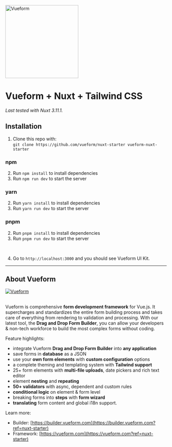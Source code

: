 <br>
<a href="https://vueform.com?ref=nuxt-starter" target="_blank">

<img src="./assets/logo.svg" width="228" alt="Vueform" title="Vueform" />

</a>

# Vueform + Nuxt + Tailwind CSS

*Last tested with Nuxt 3.11.1.*

## Installation

1. Clone this repo with:<br>`git clone https://github.com/vueform/nuxt-starter vueform-nuxt-starter`

### npm

2. Run `npm install` to install dependencies
3. Run `npm run dev` to start the server

### yarn

2. Run `yarn install` to install dependencies
3. Run `yarn run dev` to start the server

### pnpm

2. Run `pnpm install` to install dependencies
3. Run `pnpm run dev` to start the server
<br>

4. Go to `http://localhost:3000` and you should see Vueform UI Kit.

---

## About Vueform

<a href="https://builder.vueform.com/demo?ref=nuxt-starter">
  <img align="center" src="https://github.com/vueform/multiselect/raw/main/assets/vueform-banner-new.png" alt="Vueform" title="Vueform">
</a>

<br>
<br>

Vueform is comprehensive **form development framework** for Vue.js. It supercharges and standardizes the entire form building process and takes care of everything from rendering to validation and processing. With our latest tool, the **Drag and Drop Form Builder**, you can allow your developers & non-tech workforce to build the most complex forms without coding.

Feature highlights:
- integrate Vueform **Drag and Drop Form Builder** into **any application**
- save forms in **database** as a JSON
- use your **own form elements** with **custom configuration** options
- a complete theming and templating system with **Tailwind support**
- 25+ form elements with **multi-file uploads**, date pickers and rich text editor
- element **nesting** and **repeating**
- **50+ validators** with async, dependent and custom rules
- **conditional logic** on element & form level
- breaking forms into **steps** with **form wizard**
- **translating** form content and global i18n support.

Learn more:
- Builder: [https://builder.vueform.com](https://builder.vueform.com?ref=nuxt-starter)
- Framework: [https://vueform.com](https://vueform.com?ref=nuxt-starter)